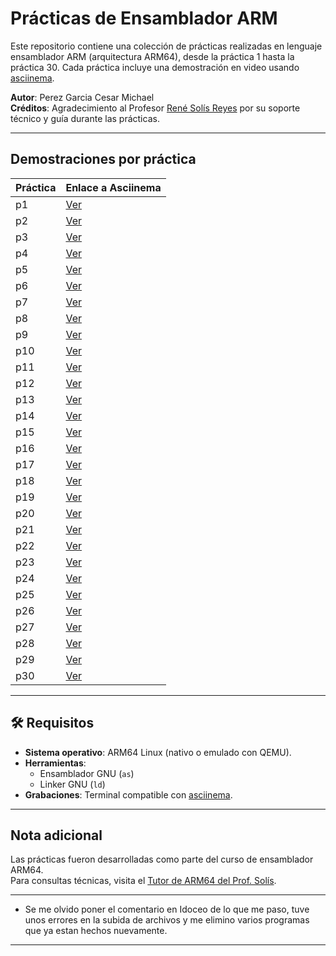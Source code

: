 # Prácticas de Ensamblador ARM 

Este repositorio contiene una colección de prácticas realizadas en lenguaje ensamblador ARM (arquitectura ARM64), desde la práctica 1 hasta la práctica 30. Cada práctica incluye una demostración en video usando [asciinema](https://asciinema.org).  

**Autor**: Perez Garcia Cesar Michael  
**Créditos**: Agradecimiento al Profesor [René Solís Reyes](https://github.com/IoTeacher) por su soporte técnico y guía durante las prácticas.  

---------------------------------------------------------------------------------------------------------------------------------------------------------------------------------------------------------------------

## Demostraciones por práctica  

| Práctica | Enlace a Asciinema |
|----------|---------------------|
| p1       | [Ver](https://asciinema.org/a/BrIsB1TIBbo5Td4TWwobCmuYh) |
| p2       | [Ver](https://asciinema.org/a/p4GY3cwpQyxttiPgQ02dPyybm) |
| p3       | [Ver](https://asciinema.org/a/5c94ykKsoL5NcOvBhA2t8RP5Z) |
| p4       | [Ver](https://asciinema.org/a/N7DsgDPORIso0PkFKJmmFkBaj) |
| p5       | [Ver](https://asciinema.org/a/AVop35BAKvNfH0BK1NM9KIGqx) |
| p6       | [Ver](https://asciinema.org/a/BC4YMsztCFHU1HDbJ6xI9GNyn) |
| p7       | [Ver](https://asciinema.org/a/OzMeVDe3x49DJK2UaptjCmoUx) |
| p8       | [Ver](https://asciinema.org/a/PZkH5Fn0oyEGNMMoMUXdc40TZ) |
| p9       | [Ver](https://asciinema.org/a/3syS4Mgo8HRqls8mCwfQaHNHL) |
| p10      | [Ver](https://asciinema.org/a/1zSAi7tlBDKwEiF5nZwaCJQ34) |
| p11      | [Ver](https://asciinema.org/a/R0zsac9S4nDi0yerHD99VRpPC) |
| p12      | [Ver](https://asciinema.org/a/svPedi2SticbjbN0RUiJwqqMn) |
| p13      | [Ver](https://asciinema.org/a/R0iIMLxoSI3oSNOkPQQVxxl86) |
| p14      | [Ver](https://asciinema.org/a/8LnBGkbmbI21vDxY8ovSFh3tS) |
| p15      | [Ver](https://asciinema.org/a/r0Vtq5WCwXnfqKQVQSnt3Byuj) |
| p16      | [Ver](https://asciinema.org/a/Mg0BPZYIl5Somd0Wj5cPrKHgy) |
| p17      | [Ver](https://asciinema.org/a/dbF042ao3HlADiTBaBZg2oDa6) |
| p18      | [Ver](https://asciinema.org/a/wKB0rXtlcwyn2jXKyzjG4oqhh) |
| p19      | [Ver](https://asciinema.org/a/qymRpKy5gXcFcYsWEz83qG0Bp) |
| p20      | [Ver](https://asciinema.org/a/g3YeRwwK4oiUksDIfGAqHqwjF) |
| p21      | [Ver](https://asciinema.org/a/zDWYmQpmNJoJy3xOV8p831J6o) |
| p22      | [Ver](https://asciinema.org/a/qEXCGSttOkEFjSoQDL3jkyzG6) |
| p23      | [Ver](https://asciinema.org/a/0oGuUDnulYnDXuvVKS0FB6KIF) |
| p24      | [Ver](https://asciinema.org/a/qaSdobo2FQX8PXKBGmJhhzwhD) |
| p25      | [Ver](https://asciinema.org/a/wgnP0vLgI5Z5142nW2J1KUQsH) |
| p26      | [Ver](https://asciinema.org/a/1XmxvWTLt5K9ubXkETieXmlAR) |
| p27      | [Ver](https://asciinema.org/a/yVhMqplaM5dt0Alf874UgPlG8) |
| p28      | [Ver](https://asciinema.org/a/jCrx3u70De0YxRNmU028UFtju) |
| p29      | [Ver](https://asciinema.org/a/PupFiSZdtCoBpTKAryOzacLnS) |
| p30      | [Ver](https://asciinema.org/a/34tI7lRkDZPfJk3QXQWxjXrSQ) |

---------------------------------------------------------------------------------------------------------------------------------------------------------------------------------------------------------------------

## 🛠 Requisitos  

- **Sistema operativo**: ARM64 Linux (nativo o emulado con QEMU).  
- **Herramientas**:  
  - Ensamblador GNU (`as`)  
  - Linker GNU (`ld`)  
- **Grabaciones**: Terminal compatible con [asciinema](https://asciinema.org).  

---------------------------------------------------------------------------------------------------------------------------------------------------------------------------------------------------------------------

## Nota adicional  
Las prácticas fueron desarrolladas como parte del curso de ensamblador ARM64.  
Para consultas técnicas, visita el [Tutor de ARM64 del Prof. Solís](https://chatgpt.com/g/g-ikW4IppBT-arm64-assembly-tutor-for-raspbianos-linux). 

---------------------------------------------------------------------------------------------------------------------------------------------------------------------------------------------------------------------
- Se me olvido poner el comentario en Idoceo de lo que me paso, tuve unos errores en la subida de archivos y me elimino varios programas que ya estan hechos nuevamente.
---------------------------------------------------------------------------------------------------------------------------------------------------------------------------------------------------------------------

